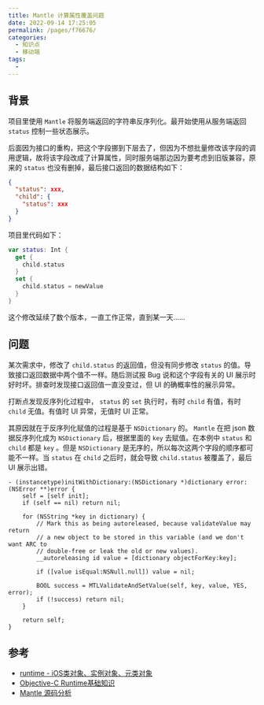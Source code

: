 ```yaml
---
title: Mantle 计算属性覆盖问题
date: 2022-09-14 17:25:05
permalink: /pages/f76676/
categories:
  - 知识点
  - 移动端
tags:
  - 
---
```

## 背景

项目里使用 `Mantle` 将服务端返回的字符串反序列化。最开始使用从服务端返回 `status` 控制一些状态展示。

后面因为接口的重构，把这个字段挪到下层去了，但因为不想批量修改该字段的调用逻辑，故将该字段改成了计算属性，同时服务端那边因为要考虑到旧版兼容，原来的 `status` 也没有删掉，最后接口返回的数据结构如下：

```json
{
  "status": xxx,
  "child": {
    "status": xxx
  }
}
```

项目里代码如下：

```swift
var status: Int {
  get {
    child.status
  }
  set {
    child.status = newValue
  }
}
```

这个修改延续了数个版本，一直工作正常，直到某一天……

## 问题

某次需求中，修改了 `child.status` 的返回值，但没有同步修改 `status` 的值。导致接口返回数据中两个值不一样。随后测试报 Bug 说和这个字段有关的 UI 展示时好时坏。排查时发现接口返回值一直没变过，但 UI 的确概率性的展示异常。

打断点发现反序列化过程中， `status` 的 `set` 执行时，有时 `child` 有值，有时 `child` 无值。有值时 UI 异常，无值时 UI 正常。

其原因就在于反序列化赋值的过程是基于 `NSDictionary` 的。 `Mantle` 在把 json 数据反序列化成为 `NSDictionary` 后，根据里面的 `key` 去赋值。在本例中 `status` 和 `child` 都是 `key` 。但是 `NSDictionary` 是无序的，所以每次这两个字段的顺序都可能不一样。当 `status` 在 `child` 之后时，就会导致 `child.status` 被覆盖了，最后 UI 展示出错。

```objc
- (instancetype)initWithDictionary:(NSDictionary *)dictionary error:(NSError **)error {
	self = [self init];
	if (self == nil) return nil;

	for (NSString *key in dictionary) {
		// Mark this as being autoreleased, because validateValue may return
		// a new object to be stored in this variable (and we don't want ARC to
		// double-free or leak the old or new values).
		__autoreleasing id value = [dictionary objectForKey:key];
	
		if ([value isEqual:NSNull.null]) value = nil;

		BOOL success = MTLValidateAndSetValue(self, key, value, YES, error);
		if (!success) return nil;
	}

	return self;
}
```

## 参考

- [runtime - iOS类对象、实例对象、元类对象](https://www.jianshu.com/p/40c0ca04fb20)
- [Objective-C Runtime基础知识](https://zhuanlan.zhihu.com/p/27248527)
- [Mantle 源码分析](https://zhuanlan.zhihu.com/p/27381020)